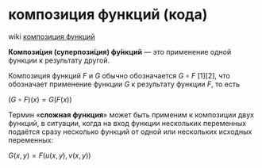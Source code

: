 # композиция функций (кода)
wiki [композиция функций](https://ru.wikipedia.org/wiki/%D0%9A%D0%BE%D0%BC%D0%BF%D0%BE%D0%B7%D0%B8%D1%86%D0%B8%D1%8F_%D1%84%D1%83%D0%BD%D0%BA%D1%86%D0%B8%D0%B9)

**Компози́ция (суперпози́ция) фу́нкций** — это применение одной функции к результату другой. 

Композиция функций $F$ и $G$ обычно обозначается  $G \circ F$ [1][2], что обозначает применение функции $G$ к результату функции $F$, то есть

$(G \circ F)(x) = G(F(x))$

Термин «**сложная функция**» может быть применим к композиции двух функций, в ситуации, когда на вход функции нескольких переменных подаётся сразу несколько функций от одной или нескольких исходных переменных:

$G(x,y)=F(u(x,y),v(x,y))$
